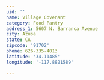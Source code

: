 ```yaml
---
uid: ''
name: Village Covenant
category: Food Pantry
address_1: 5607 N. Barranca Avenue
city: Azusa
state: CA
zipcode: '91702'
phone: 626-335-4013
latitude: '34.11485'
longitude: '-117.8821589'

---
```

